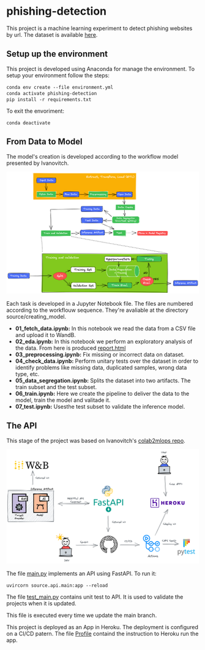 # phishing-detection

This project is a machine learning experiment to detect phishing websites by url.
The dataset is available [here](https://data.mendeley.com/datasets/c2gw7fy2j4/3).

## Setup up the environment

This project is developed using Anaconda for manage the environment. To setup your environment follow the steps:

    conda env create --file environment.yml
    conda activate phishing-detection
    pip install -r requirements.txt

To exit the envoriment:

    conda deactivate

## From Data to Model

The model's creation is developed according to the workflow model presented by Ivanovitch.

![Ivanovitch's Model](images/ivanovicth_workflow.png)

Each task is developed in a Jupyter Notebook file. The files are numbered according to the workflouw sequence. They're avaliable at the directory source/creating_model.

* **01_fetch_data.ipynb:** In this notebook we read the data from a CSV file and upload it to WandB.
* **02_eda.ipynb:** In this notebook we perform an exploratory analysis of the data. From here is produced [report.html](./source/creating_model/report.html)
* **03_preprocessing.ipynb:** Fix missing or incorrect data on dataset.
* **04_check_data.ipynb:** Perform unitary tests over the dataset in order to identify problems like missing data, duplicated samples, wrong data type, etc.
* **05_data_segregation.ipynb:** Splits the dataset into two artifacts. The train subset and the test subset.
* **06_train.ipynb:** Here we create the pipeline to deliver the data to the model, train the model and valitade it.
* **07_test.ipynb:** Usesthe test subset to validate the inference model.

## The API

This stage of the project was based on Ivanovitch's [colab2mlops repo](https://github.com/ivanovitchm/colab2mlops).

![Ivanovitch's Deploy](./images/deploy.png)

The file [main.py](./source/api/main.py) implements an API using FastAPI. To run it:

    uvircorn source.api.main:app --reload

The file [test_main.py](./source/api/test_main.py) contains unit test to API. It is used to validate the projects when it is updated.

This file is executed every time we update the main branch.

This project is deployed as an App in Heroku. The deployment is configured on a CI/CD patern. The file [Profile](./Procfile) containd the instruction to Heroku run the app.